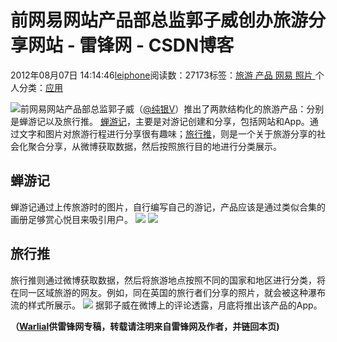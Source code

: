 
# 前网易网站产品部总监郭子威创办旅游分享网站 - 雷锋网 - CSDN博客


2012年08月07日 14:14:46[leiphone](https://me.csdn.net/leiphone)阅读数：27173标签：[旅游																](https://so.csdn.net/so/search/s.do?q=旅游&t=blog)[产品																](https://so.csdn.net/so/search/s.do?q=产品&t=blog)[网易																](https://so.csdn.net/so/search/s.do?q=网易&t=blog)[照片																](https://so.csdn.net/so/search/s.do?q=照片&t=blog)[
							](https://so.csdn.net/so/search/s.do?q=网易&t=blog)[
																					](https://so.csdn.net/so/search/s.do?q=产品&t=blog)个人分类：[应用																](https://blog.csdn.net/leiphone/article/category/873392)
[
																								](https://so.csdn.net/so/search/s.do?q=产品&t=blog)
[
				](https://so.csdn.net/so/search/s.do?q=旅游&t=blog)
[
			](https://so.csdn.net/so/search/s.do?q=旅游&t=blog)

![](http://www.leiphone.com/wp-content/uploads/2012/08/chanyouji.jpg)前网易网站产品部总监郭子威（[@纯银V](http://weibo.com/cicada)）推出了两款结构化的旅游产品：分别是蝉游记以及旅行推。
[蝉游记](http://chanyouji.com/)，主要是对游记创建和分享，包括网站和App。通过文字和图片对旅游行程进行分享很有趣味；[旅行推](http://lvxingtui.com/)，则是一个关于旅游分享的社会化聚合分享，从微博获取数据，然后按照旅行目的地进行分类展示。

## 蝉游记
蝉游记通过上传旅游时的图片，自行编写自己的游记，产品应该是通过类似合集的画册足够赏心悦目来吸引用户。
![](http://www.leiphone.com/wp-content/uploads/2012/08/chanyouji1.jpg)
![](http://www.leiphone.com/wp-content/uploads/2012/08/dalian.jpg)
## 旅行推
旅行推则通过微博获取数据，然后将旅游地点按照不同的国家和地区进行分类，将在同一区域旅游的网友。例如，同在英国的旅行者们分享的照片，就会被这种瀑布流的样式所展示。
![](http://www.leiphone.com/wp-content/uploads/2012/08/england.jpg)
据郭子威在微博上的评论透露，月底将推出该产品的App。

**（****[Warlial](http://www.leiphone.com/author/xiaolong)****供****雷锋网****专稿，转载请注明来自雷锋网及作者，并链回本页)**

